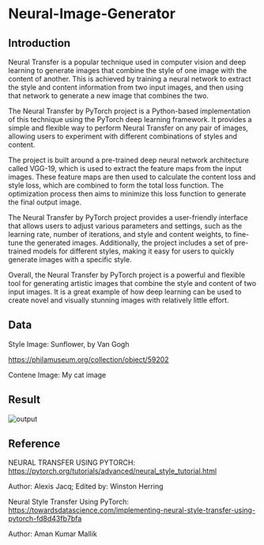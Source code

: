 # Neural-Image-Generator

## Introduction
Neural Transfer is a popular technique used in computer vision and deep learning to generate images that combine the style of one image with the content of another. This is achieved by training a neural network to extract the style and content information from two input images, and then using that network to generate a new image that combines the two.

The Neural Transfer by PyTorch project is a Python-based implementation of this technique using the PyTorch deep learning framework. It provides a simple and flexible way to perform Neural Transfer on any pair of images, allowing users to experiment with different combinations of styles and content.

The project is built around a pre-trained deep neural network architecture called VGG-19, which is used to extract the feature maps from the input images. These feature maps are then used to calculate the content loss and style loss, which are combined to form the total loss function. The optimization process then aims to minimize this loss function to generate the final output image.

The Neural Transfer by PyTorch project provides a user-friendly interface that allows users to adjust various parameters and settings, such as the learning rate, number of iterations, and style and content weights, to fine-tune the generated images. Additionally, the project includes a set of pre-trained models for different styles, making it easy for users to quickly generate images with a specific style.

Overall, the Neural Transfer by PyTorch project is a powerful and flexible tool for generating artistic images that combine the style and content of two input images. It is a great example of how deep learning can be used to create novel and visually stunning images with relatively little effort.

## Data
Style Image: Sunflower, by Van Gogh

https://philamuseum.org/collection/object/59202

Contene Image: My cat image

## Result
![output](https://user-images.githubusercontent.com/90078254/221447249-3be98de2-bf4b-47d1-8367-c852dc00dc65.jpg)


## Reference
NEURAL TRANSFER USING PYTORCH: https://pytorch.org/tutorials/advanced/neural_style_tutorial.html

Author: Alexis Jacq; Edited by: Winston Herring


Neural Style Transfer Using PyTorch: https://towardsdatascience.com/implementing-neural-style-transfer-using-pytorch-fd8d43fb7bfa

Author: Aman Kumar Mallik
